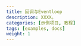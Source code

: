 ```yaml
---
title: 回调与Eventloop
description: XXXX。
categories: [示例项目, 教程]
tags: [examples, docs]
weight: 1
---
```



